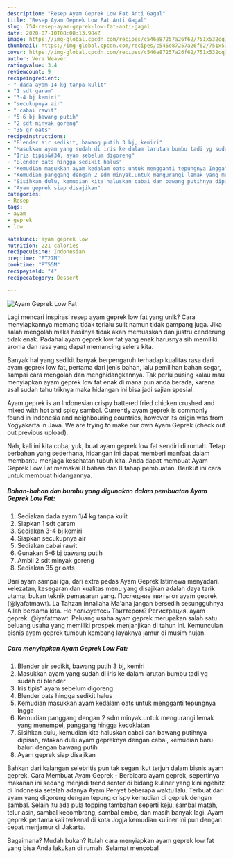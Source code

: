 ```yaml
---
description: "Resep Ayam Geprek Low Fat Anti Gagal"
title: "Resep Ayam Geprek Low Fat Anti Gagal"
slug: 754-resep-ayam-geprek-low-fat-anti-gagal
date: 2020-07-10T08:08:13.984Z
image: https://img-global.cpcdn.com/recipes/c546e87257a26f62/751x532cq70/ayam-geprek-low-fat-foto-resep-utama.jpg
thumbnail: https://img-global.cpcdn.com/recipes/c546e87257a26f62/751x532cq70/ayam-geprek-low-fat-foto-resep-utama.jpg
cover: https://img-global.cpcdn.com/recipes/c546e87257a26f62/751x532cq70/ayam-geprek-low-fat-foto-resep-utama.jpg
author: Vera Weaver
ratingvalue: 3.4
reviewcount: 9
recipeingredient:
- " dada ayam 14 kg tanpa kulit"
- "1 sdt garam"
- "3-4 bj kemiri"
- "secukupnya air"
- " cabai rawit"
- "5-6 bj bawang putih"
- "2 sdt minyak goreng"
- "35 gr oats"
recipeinstructions:
- "Blender air sedikit, bawang putih 3 bj, kemiri"
- "Masukkan ayam yang sudah di iris ke dalam larutan bumbu tadi yg sudah di blender"
- "Iris tipis&#34; ayam sebelum digoreng"
- "Blender oats hingga sedikit halus"
- "Kemudian masukkan ayam kedalam oats untuk mengganti tepungnya Ingga"
- "Kemudian panggang dengan 2 sdm minyak.untuk mengurangi lemak yang menempel, panggang hingga kecoklatan"
- "Sisihkan dulu, kemudian kita haluskan cabai dan bawang putihnya dipisah, ratakan dulu ayam gepreknya dengan cabai, kemudian baru baluri dengan bawang putih"
- "Ayam geprek siap disajikan"
categories:
- Resep
tags:
- ayam
- geprek
- low

katakunci: ayam geprek low 
nutrition: 221 calories
recipecuisine: Indonesian
preptime: "PT27M"
cooktime: "PT55M"
recipeyield: "4"
recipecategory: Dessert

---
```



![Ayam Geprek Low Fat](https://img-global.cpcdn.com/recipes/c546e87257a26f62/751x532cq70/ayam-geprek-low-fat-foto-resep-utama.jpg)

Lagi mencari inspirasi resep ayam geprek low fat yang unik? Cara menyiapkannya memang tidak terlalu sulit namun tidak gampang juga. Jika salah mengolah maka hasilnya tidak akan memuaskan dan justru cenderung tidak enak. Padahal ayam geprek low fat yang enak harusnya sih memiliki aroma dan rasa yang dapat memancing selera kita.

Banyak hal yang sedikit banyak berpengaruh terhadap kualitas rasa dari ayam geprek low fat, pertama dari jenis bahan, lalu pemilihan bahan segar, sampai cara mengolah dan menghidangkannya. Tak perlu pusing kalau mau menyiapkan ayam geprek low fat enak di mana pun anda berada, karena asal sudah tahu triknya maka hidangan ini bisa jadi sajian spesial.

Ayam geprek is an Indonesian crispy battered fried chicken crushed and mixed with hot and spicy sambal. Currently ayam geprek is commonly found in Indonesia and neighbouring countries, however its origin was from Yogyakarta in Java. We are trying to make our own Ayam Geprek (check out out previous upload).


Nah, kali ini kita coba, yuk, buat ayam geprek low fat sendiri di rumah. Tetap berbahan yang sederhana, hidangan ini dapat memberi manfaat dalam membantu menjaga kesehatan tubuh kita. Anda dapat membuat Ayam Geprek Low Fat memakai 8 bahan dan 8 tahap pembuatan. Berikut ini cara untuk membuat hidangannya.

<!--inarticleads1-->

##### Bahan-bahan dan bumbu yang digunakan dalam pembuatan Ayam Geprek Low Fat:

1. Sediakan  dada ayam 1/4 kg tanpa kulit
1. Siapkan 1 sdt garam
1. Sediakan 3-4 bj kemiri
1. Siapkan secukupnya air
1. Sediakan  cabai rawit
1. Gunakan 5-6 bj bawang putih
1. Ambil 2 sdt minyak goreng
1. Sediakan 35 gr oats


Dari ayam sampai iga, dari extra pedas Ayam Geprek Istimewa menyadari, kelezatan, kesegaran dan kualitas menu yang disajikan adalah daya tarik utama, bukan teknik pemasaran yang. Последние твиты от ayam geprek (@iyafatmawt). La Tahzan Innallaha Ma&#39;ana jangan bersedih sesungguhnya Allah bersama kita. Не пользуетесь Твиттером? Регистрация. ayam geprek. @iyafatmawt. Peluang usaha ayam geprek merupakan salah satu peluang usaha yang memiliki prospek menjanjikan di tahun ini. Kemunculan bisnis ayam geprek tumbuh kembang layaknya jamur di musim hujan. 

<!--inarticleads2-->

##### Cara menyiapkan Ayam Geprek Low Fat:

1. Blender air sedikit, bawang putih 3 bj, kemiri
1. Masukkan ayam yang sudah di iris ke dalam larutan bumbu tadi yg sudah di blender
1. Iris tipis&#34; ayam sebelum digoreng
1. Blender oats hingga sedikit halus
1. Kemudian masukkan ayam kedalam oats untuk mengganti tepungnya Ingga
1. Kemudian panggang dengan 2 sdm minyak.untuk mengurangi lemak yang menempel, panggang hingga kecoklatan
1. Sisihkan dulu, kemudian kita haluskan cabai dan bawang putihnya dipisah, ratakan dulu ayam gepreknya dengan cabai, kemudian baru baluri dengan bawang putih
1. Ayam geprek siap disajikan


Bahkan dari kalangan selebritis pun tak segan ikut terjun dalam bisnis ayam geprek. Cara Membuat Ayam Geprek - Berbicara ayam geprek, sepertinya makanan ini sedang menjadi trend senter di bidang kuliner yang kini ngehitz di Indonesia setelah adanya Ayam Penyet beberapa waktu lalu. Terbuat dari ayam yang digoreng dengan tepung crispy kemudian di geprek dengan sambal. Selain itu ada pula topping tambahan seperti keju, sambal matah, telur asin, sambal kecombrang, sambal embe, dan masih banyak lagi. Ayam geprek pertama kali terkenal di kota Jogja kemudian kuliner ini pun dengan cepat menjamur di Jakarta. 

Bagaimana? Mudah bukan? Itulah cara menyiapkan ayam geprek low fat yang bisa Anda lakukan di rumah. Selamat mencoba!
